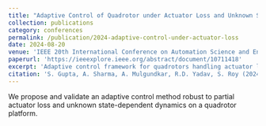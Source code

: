 ```yaml
---
title: "Adaptive Control of Quadrotor under Actuator Loss and Unknown State-dependent Dynamics"
collection: publications
category: conferences
permalink: /publication/2024-adaptive-control-under-actuator-loss
date: 2024-08-20
venue: 'IEEE 20th International Conference on Automation Science and Engineering (CASE 2024)'
paperurl: 'https://ieeexplore.ieee.org/abstract/document/10711418'
excerpt: 'Adaptive control framework for quadrotors handling actuator loss and unknown state-dependent dynamics.'
citation: 'S. Gupta, A. Sharma, A. Mulgundkar, R.D. Yadav, S. Roy (2024). "Adaptive Control of Quadrotor under Actuator Loss and Unknown State-dependent Dynamics." In IEEE CASE 2024. doi:10.1109/CASE59546.2024.10711418.'
---
```


We propose and validate an adaptive control method robust to partial actuator loss and unknown state-dependent dynamics on a quadrotor platform.

